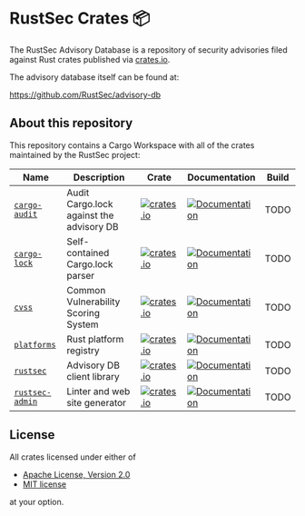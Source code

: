 # RustSec Crates 📦

The RustSec Advisory Database is a repository of security advisories filed
against Rust crates published via [crates.io](https://crates.io).

The advisory database itself can be found at:

https://github.com/RustSec/advisory-db

## About this repository

This repository contains a Cargo Workspace with all of the crates maintained
by the RustSec project:

| Name              | Description                              | Crate | Documentation | Build |
|-------------------|------------------------------------------|-------|---------------|-------|
| [`cargo-audit`]   | Audit Cargo.lock against the advisory DB | [![crates.io](https://img.shields.io/crates/v/cargo-audit.svg)](https://crates.io/crates/cargo-audit) | [![Documentation](https://docs.rs/cargo-audit/badge.svg)](https://docs.rs/cargo-audit) | TODO |
| [`cargo-lock`]    | Self-contained Cargo.lock parser         | [![crates.io](https://img.shields.io/crates/v/cargo-lock.svg)](https://crates.io/crates/cargo-lock) | [![Documentation](https://docs.rs/cargo-lock/badge.svg)](https://docs.rs/cargo-lock) | TODO |
| [`cvss`]          | Common Vulnerability Scoring System      | [![crates.io](https://img.shields.io/crates/v/cvss.svg)](https://crates.io/crates/cvss) | [![Documentation](https://docs.rs/cvss/badge.svg)](https://docs.rs/cvss) | TODO |
| [`platforms`]     | Rust platform registry                   | [![crates.io](https://img.shields.io/crates/v/platforms.svg)](https://crates.io/crates/platforms) | [![Documentation](https://docs.rs/platforms/badge.svg)](https://docs.rs/platforms) | TODO |
| [`rustsec`]       | Advisory DB client library               | [![crates.io](https://img.shields.io/crates/v/rustsec.svg)](https://crates.io/crates/rustsec) | [![Documentation](https://docs.rs/rustsec/badge.svg)](https://docs.rs/rustsec) | TODO |
| [`rustsec-admin`] | Linter and web site generator            | [![crates.io](https://img.shields.io/crates/v/rustsec-admin.svg)](https://crates.io/crates/rustsec-admin) | [![Documentation](https://docs.rs/rustsec-admin/badge.svg)](https://docs.rs/rustsec-admin) | TODO |

## License

All crates licensed under either of

- [Apache License, Version 2.0](http://www.apache.org/licenses/LICENSE-2.0)
- [MIT license](http://opensource.org/licenses/MIT)

at your option.

[//]: # (crates)

[`cargo-audit`]: https://github.com/RustSec/rustsec/tree/main/cargo-audit
[`cargo-lock`]: https://github.com/RustSec/rustsec/tree/main/cargo-lock
[`cvss`]: https://github.com/RustSec/rustsec/tree/main/cvss
[`platforms`]: https://github.com/RustSec/rustsec/tree/main/platforms
[`rustsec`]: https://github.com/RustSec/rustsec/tree/main/rustsec
[`rustsec-admin`]: https://github.com/RustSec/rustsec/tree/main/admin
